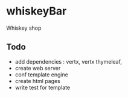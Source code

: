 # whiskeyBar
Whiskey shop


## Todo

* add dependencies : vertx, vertx thymeleaf,
* create web server
* conf template engine
* create html pages
* write test for template


